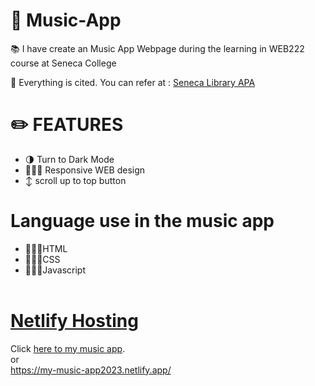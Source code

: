 # 🎵 Music-App<br>

📚 I have create an Music App Webpage during the learning in WEB222 course at Seneca College<br>

📖 Everything is cited. You can refer at : [Seneca Library APA](https://library.senecapolytechnic.ca/apa)

# ✏️️ FEATURES

* 🌗 Turn to Dark Mode <br>
* 🧑🏻‍💻 Responsive WEB design <br>
* ↕️ scroll up to top button

# Language use in the music app
- 🧑🏻‍💻HTML
- 🧑🏻‍💻CSS
- 🧑🏻‍💻Javascript <br><br>
# [Netlify Hosting](https://app.netlify.com/)
Click [here to my music app](https://my-music-app2023.netlify.app/).
<br>or<br>
https://my-music-app2023.netlify.app/
